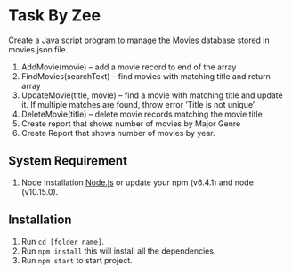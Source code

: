 # Task By Zee

Create a Java script program to manage the Movies database stored in movies.json file.

1. AddMovie(movie) – add a movie record to end of the array
2. FindMovies(searchText) – find movies with matching title and return array
3. UpdateMovie(title, movie) – find a movie with matching title and update it. If multiple matches are found, throw error ‘Title is not unique’
4. DeleteMovie(title) – delete movie records matching the movie title
5. Create report that shows number of movies by Major Genre
6. Create Report that shows number of movies by year.

## System Requirement

1. Node Installation [Node.js](https://nodejs.org/en/download/) or update your npm (v6.4.1) and node (v10.15.0).

## Installation

1. Run `cd [folder name]`.
2. Run `npm install` this will install all the dependencies.
3. Run `npm start` to start project.
